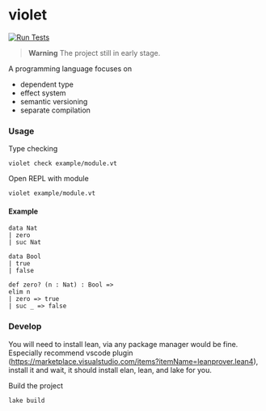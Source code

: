 # violet

[![Run Tests](https://github.com/dannypsnl/violet/actions/workflows/ci.yaml/badge.svg)](https://github.com/dannypsnl/violet/actions/workflows/ci.yaml)

> **Warning** The project still in early stage.

A programming language focuses on

- dependent type
- effect system
- semantic versioning
- separate compilation

### Usage

Type checking

```shell
violet check example/module.vt
```

Open REPL with module

```
violet example/module.vt
```

#### Example

```
data Nat
| zero
| suc Nat

data Bool
| true
| false

def zero? (n : Nat) : Bool =>
elim n
| zero => true
| suc _ => false
```

### Develop

You will need to install lean, via any package manager would be fine. Especially recommend vscode plugin (https://marketplace.visualstudio.com/items?itemName=leanprover.lean4), install it and wait, it should install elan, lean, and lake for you.

Build the project

```shell
lake build
```
